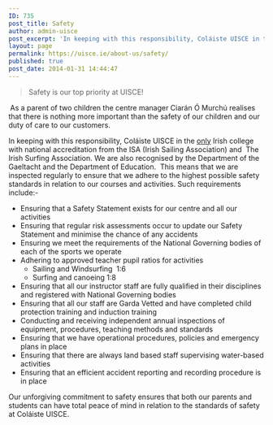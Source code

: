 ```yaml
---
ID: 735
post_title: Safety
author: admin-uisce
post_excerpt: 'In keeping with this responsibility, Coláiste UISCE in the only Irish college with national accreditation from the ISA (Irish Sailing Association) and  The Irish Surfing Association. We are also recognised by the Department of the Gaeltacht and the Department of Education.  This means that we are inspected regularly to ensure that we adhere to the highest possible safety standards in relation to our courses and activities. Such requirements include'
layout: page
permalink: https://uisce.ie/about-us/safety/
published: true
post_date: 2014-01-31 14:44:47
---
```


<blockquote>Safety is our top priority at UISCE!</blockquote>
<b> </b>As a parent of two children the centre manager Ciarán Ó Murchú realises that there is nothing more important than the safety of our children and our duty of care to our customers.

In keeping with this responsibility, Coláiste UISCE in the <span style="text-decoration: underline;">only</span> Irish college with national accreditation from the ISA (Irish Sailing Association) and  The Irish Surfing Association. We are also recognised by the Department of the Gaeltacht and the Department of Education.  This means that we are inspected regularly to ensure that we adhere to the highest possible safety standards in relation to our courses and activities. Such requirements include:-
<ul>
 	<li>Ensuring that a Safety Statement exists for our centre and all our activities</li>
 	<li>Ensuring that regular risk assessments occur to update our Safety Statement and minimise the chance of any accidents</li>
 	<li>Ensuring we meet the requirements of the National Governing bodies of each of the sports we operate</li>
 	<li>Adhering to approved teacher pupil ratios for activities
<ul>
 	<li>Sailing and Windsurfing  1:6</li>
 	<li>Surfing and canoeing 1:8</li>
</ul>
</li>
 	<li>Ensuring that all our instructor staff are fully qualified in their disciplines and registered with National Governing bodies</li>
 	<li>Ensuring that all our staff are Garda Vetted and have completed child protection training and induction training</li>
 	<li>Conducting and receiving independent annual inspections of equipment, procedures, teaching methods and standards</li>
 	<li>Ensuring that we have operational procedures, policies and emergency plans in place</li>
 	<li>Ensuring that there are always land based staff supervising water-based activities</li>
 	<li>Ensuring that an efficient accident reporting and recording procedure is in place</li>
</ul>
Our unforgiving commitment to safety ensures that both our parents and students can have total peace of mind in relation to the standards of safety at Coláiste UISCE.